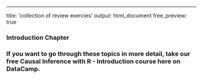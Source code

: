 ---
title: 'collection of review exercies'
output: html_document
free_preview: true


### Introduction Chapter 
### If you want to go through these topics in more detail, take our free Causal Inference with R - Introduction course here on DataCamp.
